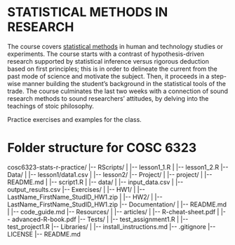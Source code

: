 # STATISTICAL METHODS IN RESEARCH

The course covers [statistical methods](https://cpl.uh.edu/index.php/courses/29-statistical-methods-in-research) in human and technology studies or experiments. The course starts with a contrast of hypothesis-driven research supported by statistical inference versus rigorous deduction based on first principles; this is in order to delineate the current from the past mode of science and motivate the subject. Then, it proceeds in a step-wise manner building the student’s background in the statistical tools of the trade. The course culminates the last two weeks with a connection of sound research methods to sound researchers’ attitudes, by delving into the teachings of stoic philosophy.

Practice exercises and examples for the class.

# Folder structure for COSC 6323 
cosc6323-stats-r-practice/
|-- RScripts/
|   |-- lesson1_1.R
|   |-- lesson1_2.R
|-- Data/
|   |-- lesson1/data1.csv
|   |-- lesson2/
|-- Project/
|   |-- project/
|       |-- README.md
|       |-- script1.R
|       |-- data/
|           |-- input_data.csv
|           |-- output_results.csv
|-- Exercises/
|   |-- HW1/
|       |-- LastName_FirstName_StudID_HW1.zip
|   |-- HW2/
|       |-- LastName_FirstName_StudID_HW1.zip
|-- Documentation/
|   |-- README.md
|   |-- code_guide.md
|-- Resources/
|   |-- articles/
|       |-- R-cheat-sheet.pdf
|       |-- advanced-R-book.pdf
|-- Tests/
|   |-- test_assignment1.R
|   |-- test_project1.R
|-- Libraries/
|   |-- install_instructions.md
|-- .gitignore
|-- LICENSE
|-- README.md
